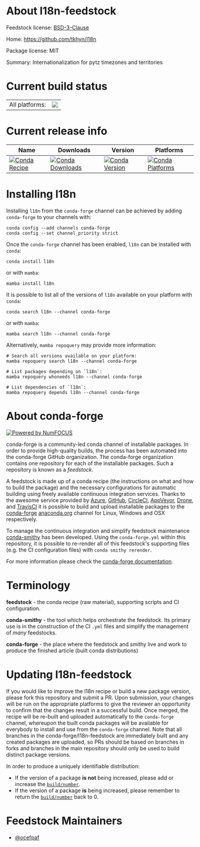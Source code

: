 About l18n-feedstock
====================

Feedstock license: [BSD-3-Clause](https://github.com/conda-forge/l18n-feedstock/blob/main/LICENSE.txt)

Home: https://github.com/tkhyn/l18n

Package license: MIT

Summary: Internationalization for pytz timezones and territories

Current build status
====================


<table><tr><td>All platforms:</td>
    <td>
      <a href="https://dev.azure.com/conda-forge/feedstock-builds/_build/latest?definitionId=3986&branchName=main">
        <img src="https://dev.azure.com/conda-forge/feedstock-builds/_apis/build/status/l18n-feedstock?branchName=main">
      </a>
    </td>
  </tr>
</table>

Current release info
====================

| Name | Downloads | Version | Platforms |
| --- | --- | --- | --- |
| [![Conda Recipe](https://img.shields.io/badge/recipe-l18n-green.svg)](https://anaconda.org/conda-forge/l18n) | [![Conda Downloads](https://img.shields.io/conda/dn/conda-forge/l18n.svg)](https://anaconda.org/conda-forge/l18n) | [![Conda Version](https://img.shields.io/conda/vn/conda-forge/l18n.svg)](https://anaconda.org/conda-forge/l18n) | [![Conda Platforms](https://img.shields.io/conda/pn/conda-forge/l18n.svg)](https://anaconda.org/conda-forge/l18n) |

Installing l18n
===============

Installing `l18n` from the `conda-forge` channel can be achieved by adding `conda-forge` to your channels with:

```
conda config --add channels conda-forge
conda config --set channel_priority strict
```

Once the `conda-forge` channel has been enabled, `l18n` can be installed with `conda`:

```
conda install l18n
```

or with `mamba`:

```
mamba install l18n
```

It is possible to list all of the versions of `l18n` available on your platform with `conda`:

```
conda search l18n --channel conda-forge
```

or with `mamba`:

```
mamba search l18n --channel conda-forge
```

Alternatively, `mamba repoquery` may provide more information:

```
# Search all versions available on your platform:
mamba repoquery search l18n --channel conda-forge

# List packages depending on `l18n`:
mamba repoquery whoneeds l18n --channel conda-forge

# List dependencies of `l18n`:
mamba repoquery depends l18n --channel conda-forge
```


About conda-forge
=================

[![Powered by
NumFOCUS](https://img.shields.io/badge/powered%20by-NumFOCUS-orange.svg?style=flat&colorA=E1523D&colorB=007D8A)](https://numfocus.org)

conda-forge is a community-led conda channel of installable packages.
In order to provide high-quality builds, the process has been automated into the
conda-forge GitHub organization. The conda-forge organization contains one repository
for each of the installable packages. Such a repository is known as a *feedstock*.

A feedstock is made up of a conda recipe (the instructions on what and how to build
the package) and the necessary configurations for automatic building using freely
available continuous integration services. Thanks to the awesome service provided by
[Azure](https://azure.microsoft.com/en-us/services/devops/), [GitHub](https://github.com/),
[CircleCI](https://circleci.com/), [AppVeyor](https://www.appveyor.com/),
[Drone](https://cloud.drone.io/welcome), and [TravisCI](https://travis-ci.com/)
it is possible to build and upload installable packages to the
[conda-forge](https://anaconda.org/conda-forge) [anaconda.org](https://anaconda.org/)
channel for Linux, Windows and OSX respectively.

To manage the continuous integration and simplify feedstock maintenance
[conda-smithy](https://github.com/conda-forge/conda-smithy) has been developed.
Using the ``conda-forge.yml`` within this repository, it is possible to re-render all of
this feedstock's supporting files (e.g. the CI configuration files) with ``conda smithy rerender``.

For more information please check the [conda-forge documentation](https://conda-forge.org/docs/).

Terminology
===========

**feedstock** - the conda recipe (raw material), supporting scripts and CI configuration.

**conda-smithy** - the tool which helps orchestrate the feedstock.
                   Its primary use is in the construction of the CI ``.yml`` files
                   and simplify the management of *many* feedstocks.

**conda-forge** - the place where the feedstock and smithy live and work to
                  produce the finished article (built conda distributions)


Updating l18n-feedstock
=======================

If you would like to improve the l18n recipe or build a new
package version, please fork this repository and submit a PR. Upon submission,
your changes will be run on the appropriate platforms to give the reviewer an
opportunity to confirm that the changes result in a successful build. Once
merged, the recipe will be re-built and uploaded automatically to the
`conda-forge` channel, whereupon the built conda packages will be available for
everybody to install and use from the `conda-forge` channel.
Note that all branches in the conda-forge/l18n-feedstock are
immediately built and any created packages are uploaded, so PRs should be based
on branches in forks and branches in the main repository should only be used to
build distinct package versions.

In order to produce a uniquely identifiable distribution:
 * If the version of a package **is not** being increased, please add or increase
   the [``build/number``](https://docs.conda.io/projects/conda-build/en/latest/resources/define-metadata.html#build-number-and-string).
 * If the version of a package **is** being increased, please remember to return
   the [``build/number``](https://docs.conda.io/projects/conda-build/en/latest/resources/define-metadata.html#build-number-and-string)
   back to 0.

Feedstock Maintainers
=====================

* [@ocefpaf](https://github.com/ocefpaf/)

